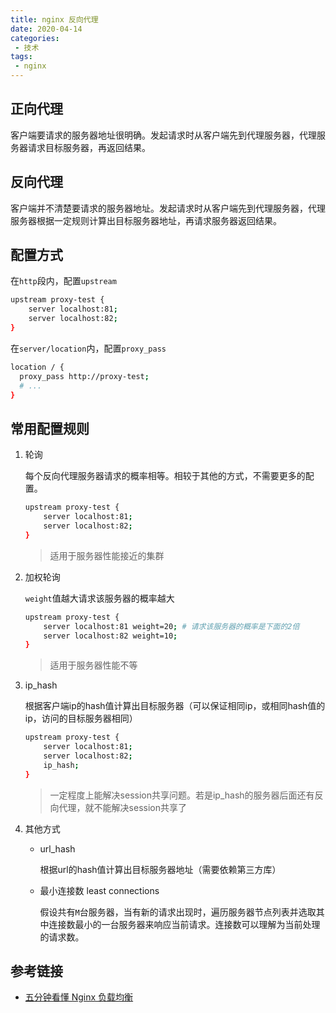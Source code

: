 ```yaml
---
title: nginx 反向代理
date: 2020-04-14
categories:
 - 技术
tags:
 - nginx
---
```


## 正向代理

客户端要请求的服务器地址很明确。发起请求时从客户端先到代理服务器，代理服务器请求目标服务器，再返回结果。

## 反向代理

客户端并不清楚要请求的服务器地址。发起请求时从客户端先到代理服务器，代理服务器根据一定规则计算出目标服务器地址，再请求服务器返回结果。

## 配置方式

在`http`段内，配置`upstream`

``` bash
upstream proxy-test {
    server localhost:81;
    server localhost:82;
}
```

在`server/location`内，配置`proxy_pass`

```  bash
location / {
  proxy_pass http://proxy-test;
  # ... 
}
```

## 常用配置规则

1. 轮询

    每个反向代理服务器请求的概率相等。相较于其他的方式，不需要更多的配置。

    ``` bash
    upstream proxy-test {
        server localhost:81;
        server localhost:82;
    }
    ```

    > 适用于服务器性能接近的集群

2. 加权轮询

    `weight`值越大请求该服务器的概率越大

    ``` bash
    upstream proxy-test {
        server localhost:81 weight=20; # 请求该服务器的概率是下面的2倍
        server localhost:82 weight=10;
    }
    ```

    > 适用于服务器性能不等

3. ip_hash

    根据客户端ip的hash值计算出目标服务器（可以保证相同ip，或相同hash值的ip，访问的目标服务器相同）

    ``` bash
    upstream proxy-test {
        server localhost:81;
        server localhost:82;
        ip_hash;
    }
    ```

    > 一定程度上能解决session共享问题。若是ip_hash的服务器后面还有反向代理，就不能解决session共享了

4. 其他方式

    * url_hash

        根据url的hash值计算出目标服务器地址（需要依赖第三方库）

    * 最小连接数 least connections

        假设共有`M`台服务器，当有新的请求出现时，遍历服务器节点列表并选取其中连接数最小的一台服务器来响应当前请求。连接数可以理解为当前处理的请求数。

## 参考链接

* [五分钟看懂 Nginx 负载均衡](https://juejin.im/post/5e806d84e51d4546b659b370#heading-4)